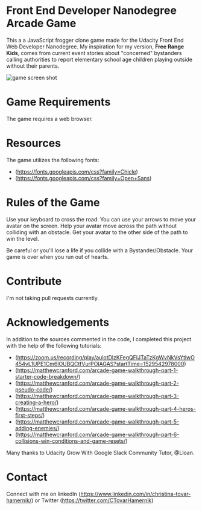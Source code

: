 Front End Developer Nanodegree Arcade Game
===============================

This a a JavaScript frogger clone game made for the Udacity Front End Web Developer Nanodegree. 
My inspiration for my version, **Free Range Kids**, comes from current event stories about "concerned" bystanders calling authorities to report elementary school age children playing outside without their parents. 

![game screen shot](https://github.com/SoCalChristina/arcade-game/blob/master/images/Screen-Shot.png)

Game Requirements
=================
The game requires a web browser.

Resources
=========
The game utilizes the following fonts:
  * (https://fonts.googleapis.com/css?family=Chicle)
  * (https://fonts.googleapis.com/css?family=Open+Sans)
  
Rules of the Game
=================
Use your keyboard to cross the road. You can use your arrows to move your avatar on the screen. Help your avatar move across the path without colliding with an obstacle. Get your avatar to the other side of the path to win the level.

Be careful or you'll lose a life if you collide with a Bystander/Obstacle. Your game is over when you run out of hearts.

Contribute
==========
I'm not taking pull requests currently.

Acknowledgements
================
In addition to the sources commented in the code, I completed this project with the help of the following tutorials:
  * (https://zoom.us/recording/play/aulotDlzKFegQFIJTaTzKgWvNkVsYtlwO454vL1UPE1Cm6lOUBQCtfVurPOIAGAS?startTime=1529542978000)
  * (https://matthewcranford.com/arcade-game-walkthrough-part-1-starter-code-breakdown/)
  * (https://matthewcranford.com/arcade-game-walkthrough-part-2-pseudo-code/)
  * (https://matthewcranford.com/arcade-game-walkthrough-part-3-creating-a-hero/)
  * (https://matthewcranford.com/arcade-game-walkthrough-part-4-heros-first-steps/)
  * (https://matthewcranford.com/arcade-game-walkthrough-part-5-adding-enemies/)
  * (https://matthewcranford.com/arcade-game-walkthrough-part-6-collisions-win-conditions-and-game-resets/)

Many thanks to Udacity Grow With Google Slack Community Tutor, @Lloan.

Contact
=======
Connect with me on linkedIn (https://www.linkedin.com/in/christina-tovar-hamernik/) or Twitter (https://twitter.com/CTovarHamernik)
